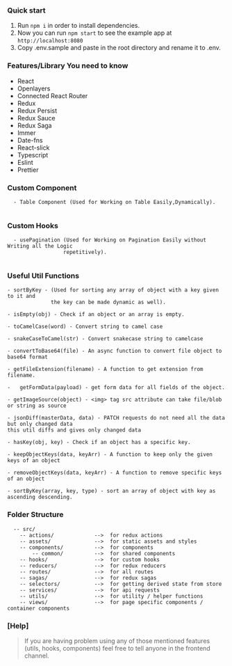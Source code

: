 ### Quick start

1.  Run `npm i` in order to install dependencies.<br />
2.  Now you can run `npm start` to see the example app at `http://localhost:8080`
3.  Copy .env.sample and paste in the root directory and rename it to .env.

### Features/Library You need to know

- React
- Openlayers
- Connected React Router
- Redux
- Redux Persist
- Redux Sauce
- Redux Saga
- Immer
- Date-fns
- React-slick
- Typescript
- Eslint
- Prettier

### Custom Component

```
  - Table Component (Used for Working on Table Easily,Dynamically).


```

### Custom Hooks

```
  - usePagination (Used for Working on Pagination Easily without Writing all the Logic
                  repetitively).


```

### Useful Util Functions

```
- sortByKey - (Used for sorting any array of object with a key given to it and
              the key can be made dynamic as well).
              
- isEmpty(obj) - Check if an object or an array is empty.
  
- toCamelCase(word) - Convert string to camel case
  
- snakeCaseToCamel(str) - Convert snakecase string to camelcase
  
- convertToBase64(file) - An async function to convert file object to base64 format
  
- getFileExtension(filename) - A function to get extension from filename.
  
-	getFormData(payload) - get form data for all fields of the object.
  
- getImageSource(object) - <img> tag src attribute can take file/blob or string as source
  
- jsonDiff(masterData, data) - PATCH requests do not need all the data but only changed data 
this util diffs and gives only changed data

- hasKey(obj, key) - Check if an object has a specific key.

- keepObjectKeys(data, keyArr) - A function to keep only the given keys of an object

- removeObjectKeys(data, keyArr) - A function to remove specific keys of an object

- sortByKey(array, key, type) - sort an array of object with key as ascending descending.
```

### Folder Structure

```
  -- src/
    -- actions/             -->  for redux actions
    -- assets/              -->  for static assets and styles
    -- components/          -->  for components
        -- common/          -->  for shared components
    -- hooks/               -->  for custom hooks
    -- reducers/            -->  for redux reducers
    -- routes/              -->  for all routes
    -- sagas/               -->  for redux sagas
    -- selectors/           -->  for getting derived state from store
    -- services/            -->  for api requests
    -- utils/               -->  for utility / helper functions
    -- views/               -->  for page specific components / container components

```

### [Help]

> If you are having problem using any of those mentioned features (utils, hooks, components) feel free to tell anyone in the frontend channel.
